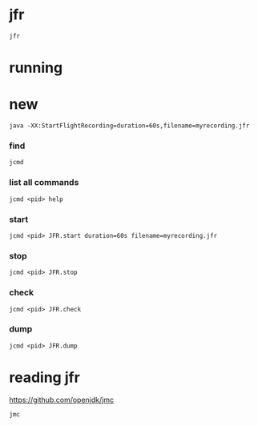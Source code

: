 # jfr 
```
jfr
```
# running 
# new
```
java -XX:StartFlightRecording=duration=60s,filename=myrecording.jfr
```
### find <pid>
```
jcmd
```
### list all commands
```
jcmd <pid> help
```
### start
```
jcmd <pid> JFR.start duration=60s filename=myrecording.jfr
```
### stop
```
jcmd <pid> JFR.stop
```
### check
```
jcmd <pid> JFR.check
```
### dump
```
jcmd <pid> JFR.dump
```
# reading jfr
https://github.com/openjdk/jmc
```
jmc
```

